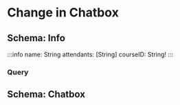 # Change in Chatbox

## Schema: Info

:::info
name: String
attendants: [String]
courseID: String!
:::

### Query

## Schema: Chatbox
